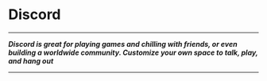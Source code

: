 # Discord

___

***Discord is great for playing games and chilling with friends, or even building a worldwide community. Customize your own space to talk, play, and hang out***

___
